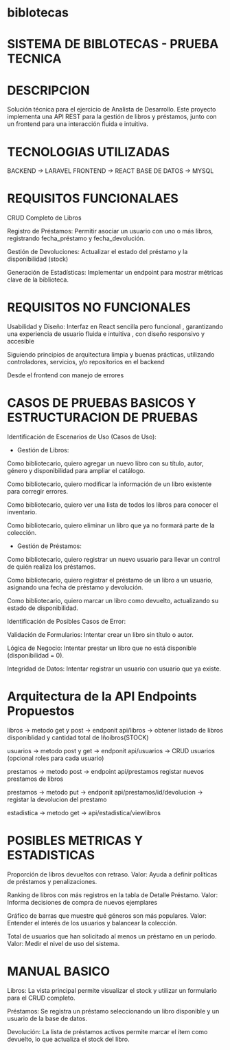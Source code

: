 # biblotecas

# SISTEMA DE BIBLOTECAS - PRUEBA TECNICA

# DESCRIPCION
Solución técnica para el ejercicio de Analista de Desarrollo. Este proyecto implementa una API REST para la gestión de libros y préstamos, junto con un frontend para una interacción fluida e intuitiva.

# TECNOLOGIAS UTILIZADAS 

BACKEND -> LARAVEL
FRONTEND -> REACT
BASE DE DATOS -> MYSQL

# REQUISITOS FUNCIONALAES
CRUD Completo de Libros

Registro de Préstamos: Permitir asociar un usuario con uno o más libros, registrando fecha_préstamo y fecha_devolución.

Gestión de Devoluciones: Actualizar el estado del préstamo y la disponibilidad (stock)

Generación de Estadísticas: Implementar un endpoint para mostrar métricas clave de la biblioteca.

# REQUISITOS NO FUNCIONALES

Usabilidad y Diseño: Interfaz en React sencilla pero funcional , garantizando una experiencia de usuario fluida e intuitiva , con diseño responsivo y accesible

Siguiendo principios de arquitectura limpia y buenas prácticas, utilizando controladores, servicios, y/o repositorios en el backend

Desde el frontend con manejo de errores

# CASOS DE PRUEBAS BASICOS Y ESTRUCTURACION DE PRUEBAS

Identificación de Escenarios de Uso (Casos de Uso):

 - Gestión de Libros:

Como bibliotecario, quiero agregar un nuevo libro con su título, autor, género y disponibilidad para ampliar el catálogo.

Como bibliotecario, quiero modificar la información de un libro existente para corregir errores.

Como bibliotecario, quiero ver una lista de todos los libros para conocer el inventario.

Como bibliotecario, quiero eliminar un libro que ya no formará parte de la colección.

- Gestión de Préstamos:

Como bibliotecario, quiero registrar un nuevo usuario para llevar un control de quién realiza los préstamos.


Como bibliotecario, quiero registrar el préstamo de un libro a un usuario, asignando una fecha de préstamo y devolución.

Como bibliotecario, quiero marcar un libro como devuelto, actualizando su estado de disponibilidad.


Identificación de Posibles Casos de Error:

Validación de Formularios: Intentar crear un libro sin título o autor.

Lógica de Negocio: Intentar prestar un libro que no está disponible (disponibilidad = 0).

Integridad de Datos: Intentar registrar un usuario con usuario que ya existe.


# Arquitectura de la API Endpoints Propuestos

libros -> metodo get y post -> endponit api/libros -> obtener listado de libros disponiblidad y cantidad total de lñoibros(STOCK)

usuarios -> metodo post y get -> endponit api/usuarios -> CRUD usuarios (opcional roles para cada usuario)

prestamos -> metodo post -> endpoint api/prestamos registar nuevos prestamos de libros

prestamos -> metodo put -> endponit api/prestamos/id/devolucion -> registar la devolucion del prestamo

estadistica -> metodo get -> api/estadistica/viewlibros

# POSIBLES METRICAS Y ESTADISTICAS 
Proporción de libros devueltos con retraso. Valor: Ayuda a definir políticas de préstamos y penalizaciones.

Ranking de libros con más registros en la tabla de Detalle Préstamo. Valor: Informa decisiones de compra de nuevos ejemplares

Gráfico de barras que muestre qué géneros son más populares. Valor: Entender el interés de los usuarios y balancear la colección.

Total de usuarios que han solicitado al menos un préstamo en un periodo. Valor: Medir el nivel de uso del sistema.

# MANUAL BASICO

Libros: La vista principal permite visualizar el stock y utilizar un formulario para el CRUD completo.

Préstamos: Se registra un préstamo seleccionando un libro disponible y un usuario de la base de datos.

Devolución: La lista de préstamos activos permite marcar el ítem como devuelto, lo que actualiza el stock del libro.